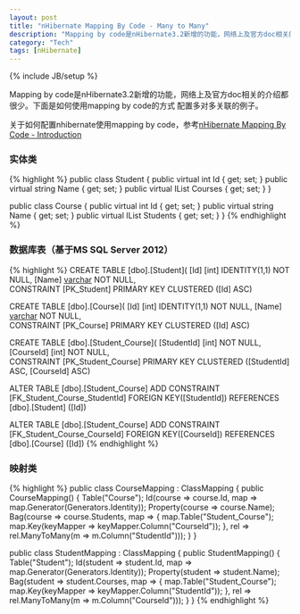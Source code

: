 ```yaml
---
layout: post
title: "nHibernate Mapping By Code - Many to Many"
description: "Mapping by code是nHibernate3.2新增的功能，网络上及官方doc相关的介绍都很少。下面是如何使用mapping by code的方式配置多对多关联的例子。"
category: "Tech"
tags: [nHibernate]
---
```

{% include JB/setup %}

Mapping by code是nHibernate3.2新增的功能，网络上及官方doc相关的介绍都很少。下面是如何使用mapping by code的方式
配置多对多关联的例子。

关于如何配置nhibernate使用mapping by code，参考[nHibernate Mapping By Code - Introduction](/blog/2012/07/01/nHibernateMappingByCode-Introduction)

### 实体类

{% highlight %}
public class Student
{
    public virtual int Id { get; set; }
    public virtual string Name { get; set; }
    public virtual IList<Course> Courses { get; set; }
}

public class Course
{
    public virtual int Id { get; set; }
    public virtual string Name { get; set; } 
    public virtual IList<Student> Students { get; set; } 
}
{% endhighlight %}

### 数据库表（基于MS SQL Server 2012）

{% highlight %}
CREATE TABLE [dbo].[Student](
    [Id] [int] IDENTITY(1,1) NOT NULL,
    [Name] [varchar](50) NOT NULL,    
 CONSTRAINT [PK_Student] PRIMARY KEY CLUSTERED ([Id] ASC)

CREATE TABLE [dbo].[Course](
    [Id] [int] IDENTITY(1,1) NOT NULL,
    [Name] [varchar](50) NOT NULL,    
 CONSTRAINT [PK_Course] PRIMARY KEY CLUSTERED ([Id] ASC)

CREATE TABLE [dbo].[Student_Course](
    [StudentId] [int] NOT NULL,
    [CourseId] [int] NOT NULL,    
 CONSTRAINT [PK_Student_Course] PRIMARY KEY CLUSTERED ([StudentId] ASC, [CourseId] ASC)

ALTER TABLE [dbo].[Student_Course] ADD CONSTRAINT [FK_Student_Course_StudentId] FOREIGN KEY([StudentId])
REFERENCES [dbo].[Student] ([Id])

ALTER TABLE [dbo].[Student_Course] ADD CONSTRAINT [FK_Student_Course_CourseId] FOREIGN KEY([CourseId])
REFERENCES [dbo].[Course] ([Id])
{% endhighlight %}
 
### 映射类

{% highlight %}
public class CourseMapping : ClassMapping<Course>
{
    public CourseMapping()
    {
        Table("Course");
        Id(course => course.Id, map => map.Generator(Generators.Identity));
        Property(course => course.Name);
        Bag(course => course.Students, map =>
        {
            map.Table("Student_Course");
            map.Key(keyMapper => keyMapper.Column("CourseId"));
        }, rel => rel.ManyToMany(m => m.Column("StudentId")));
    }
}

public class StudentMapping : ClassMapping<Student>
{
    public StudentMapping()
    {
        Table("Student");
        Id(student => student.Id, map => map.Generator(Generators.Identity));
        Property(student => student.Name);
        Bag(student => student.Courses, map =>
            {
                map.Table("Student_Course");
                map.Key(keyMapper => keyMapper.Column("StudentId"));
            }, rel => rel.ManyToMany(m => m.Column("CourseId")));
    }
}
{% endhighlight %}


